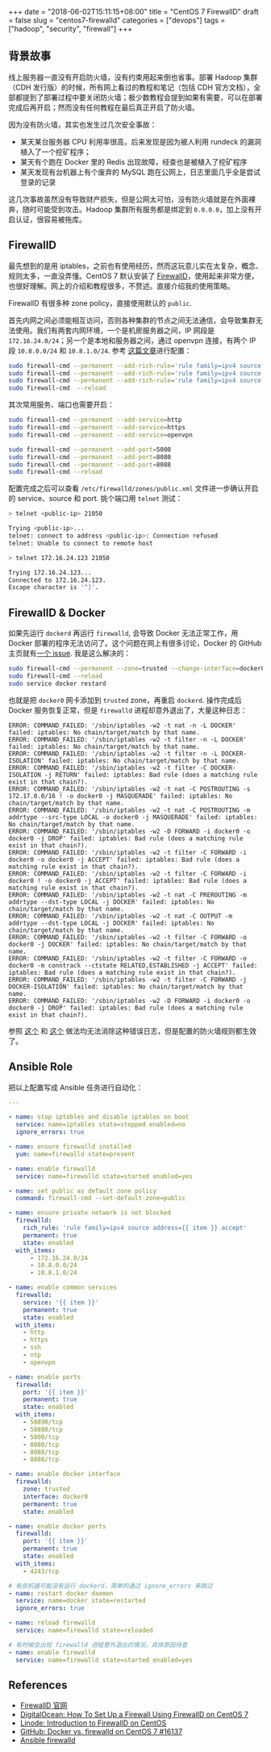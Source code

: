 +++
date = "2018-06-02T15:11:15+08:00"
title = "CentOS 7 FirewallD"
draft = false
slug = "centos7-firewalld"
categories = ["devops"]
tags = ["hadoop", "security", "firewall"]
+++

## 背景故事

线上服务器一直没有开启防火墙，没有约束用起来倒也省事。部署 Hadoop 集群（CDH 发行版）的时候，所有网上看过的教程和笔记（包括 CDH 官方文档），全部都提到了部署过程中要关闭防火墙；极少数教程会提到如果有需要，可以在部署完成后再开启；然而没有任何教程在最后真正开启了防火墙。

因为没有防火墙，其实也发生过几次安全事故：

- 某天某台服务器 CPU 利用率很高，后来发现是因为被人利用 rundeck 的漏洞植入了一个挖矿程序；
- 某天有个跑在 Docker 里的 Redis 出现故障，经查也是被植入了挖矿程序
- 某天发现有台机器上有个废弃的 MySQL 跑在公网上，日志里面几乎全是尝试登录的记录

这几次事故虽然没有导致财产损失，但是公网太可怕，没有防火墙就是在外面裸奔，随时可能受到攻击。Hadoop 集群所有服务都是绑定到 `0.0.0.0`，加上没有开启认证，很容易被拖库。

## FirewallD

最先想到的是用 iptables，之前也有使用经历，然而这玩意儿实在太复杂，概念、规则太多，一直没弄懂。CentOS 7 默认安装了 [FirewallD](http://www.firewalld.org/)，使用起来非常方便，也很好理解。网上的介绍和教程很多，不赘述。直接介绍我的使用策略。

FirewallD 有很多种 zone policy，直接使用默认的 `public`.

<!--more-->

首先内网之间必须能相互访问，否则各种集群的节点之间无法通信，会导致集群无法使用。我们有两套内网环境，一个是机房服务器之间，IP 网段是 `172.16.24.0/24`；另一个是本地和服务器之间，通过 openvpn 连接，有两个 IP 段 `10.8.0.0/24` 和 `10.8.1.0/24`. 参考 [这篇文章](http://xuxping.com/2017/04/04/hadoop%E9%9B%86%E7%BE%A4%E6%90%AD%E5%BB%BA%E8%BF%87%E7%A8%8B%E9%97%AE%E9%A2%98%E6%B1%87%E6%80%BB/)进行配置：

```bash
sudo firewall-cmd --permanent --add-rich-rule='rule family=ipv4 source address=172.16.24.0/24 accept'
sudo firewall-cmd --permanent --add-rich-rule='rule family=ipv4 source address=10.8.0.0/24 accept'
sudo firewall-cmd --permanent --add-rich-rule='rule family=ipv4 source address=10.8.1.0/24 accept'
sudo firewall-cmd  --reload
```

其次常用服务、端口也需要开启：

```bash
sudo firewall-cmd --permanent --add-service=http
sudo firewall-cmd --permanent --add-service=https
sudo firewall-cmd --permanent --add-service=openvpn

sudo firewall-cmd --permanent --add-port=5000
sudo firewall-cmd --permanent --add-port=8080
sudo firewall-cmd --permanent --add-port=8088
sudo firewall-cmd --reload
```

配置完成之后可以查看 `/etc/firewalld/zones/public.xml` 文件进一步确认开启的 service、source 和 port. 挑个端口用 `telnet` 测试：

```bash
> telnet <public-ip> 21050

Trying <public-ip>...
telnet: connect to address <public-ip>: Connection refused
telnet: Unable to connect to remote host

> telnet 172.16.24.123 21050

Trying 172.16.24.123...
Connected to 172.16.24.123.
Escape character is '^]'.
```

## FirewallD & Docker

如果先运行 `dockerd` 再运行 `firewalld`, 会导致 Docker 无法正常工作，用 Docker 部署的程序无法访问了。这个问题在网上有很多讨论，Docker 的 GitHub 主页就有[一个 issue](https://github.com/moby/moby/issues/16137).
我是这么解决的：

```bash
sudo firewall-cmd --permanent --zone=trusted --change-interface=docker0
sudo firewall-cmd --reload
sudo service docker restard
```

也就是把 `docker0` 网卡添加到 `trusted` zone，再重启 `dockerd`. 操作完成后 Docker 服务恢复正常，但是 `firewalld` 进程却意外退出了，大量这种日志：

```text
ERROR: COMMAND_FAILED: '/sbin/iptables -w2 -t nat -n -L DOCKER' failed: iptables: No chain/target/match by that name.
ERROR: COMMAND_FAILED: '/sbin/iptables -w2 -t filter -n -L DOCKER' failed: iptables: No chain/target/match by that name.
ERROR: COMMAND_FAILED: '/sbin/iptables -w2 -t filter -n -L DOCKER-ISOLATION' failed: iptables: No chain/target/match by that name.
ERROR: COMMAND_FAILED: '/sbin/iptables -w2 -t filter -C DOCKER-ISOLATION -j RETURN' failed: iptables: Bad rule (does a matching rule exist in that chain?).
ERROR: COMMAND_FAILED: '/sbin/iptables -w2 -t nat -C POSTROUTING -s 172.17.0.0/16 ! -o docker0 -j MASQUERADE' failed: iptables: No chain/target/match by that name.
ERROR: COMMAND_FAILED: '/sbin/iptables -w2 -t nat -C POSTROUTING -m addrtype --src-type LOCAL -o docker0 -j MASQUERADE' failed: iptables: No chain/target/match by that name.
ERROR: COMMAND_FAILED: '/sbin/iptables -w2 -D FORWARD -i docker0 -o docker0 -j DROP' failed: iptables: Bad rule (does a matching rule exist in that chain?).
ERROR: COMMAND_FAILED: '/sbin/iptables -w2 -t filter -C FORWARD -i docker0 -o docker0 -j ACCEPT' failed: iptables: Bad rule (does a matching rule exist in that chain?).
ERROR: COMMAND_FAILED: '/sbin/iptables -w2 -t filter -C FORWARD -i docker0 ! -o docker0 -j ACCEPT' failed: iptables: Bad rule (does a matching rule exist in that chain?).
ERROR: COMMAND_FAILED: '/sbin/iptables -w2 -t nat -C PREROUTING -m addrtype --dst-type LOCAL -j DOCKER' failed: iptables: No chain/target/match by that name.
ERROR: COMMAND_FAILED: '/sbin/iptables -w2 -t nat -C OUTPUT -m addrtype --dst-type LOCAL -j DOCKER' failed: iptables: No chain/target/match by that name.
ERROR: COMMAND_FAILED: '/sbin/iptables -w2 -t filter -C FORWARD -o docker0 -j DOCKER' failed: iptables: No chain/target/match by that name.
ERROR: COMMAND_FAILED: '/sbin/iptables -w2 -t filter -C FORWARD -o docker0 -m conntrack --ctstate RELATED,ESTABLISHED -j ACCEPT' failed: iptables: Bad rule (does a matching rule exist in that chain?).
ERROR: COMMAND_FAILED: '/sbin/iptables -w2 -t filter -C FORWARD -j DOCKER-ISOLATION' failed: iptables: No chain/target/match by that name.
ERROR: COMMAND_FAILED: '/sbin/iptables -w2 -D FORWARD -i docker0 -o docker0 -j DROP' failed: iptables: Bad rule (does a matching rule exist in that chain?).
```

参照 [这个](https://github.com/moby/moby/issues/16137#issuecomment-271615192) 和 [这个](https://stackoverflow.com/questions/33600154/docker-not-starting-could-not-delete-the-default-bridge-network-network-bridg/33604859#33604859) 做法均无法消除这种错误日志，但是配置的防火墙规则都生效了。

## Ansible Role

把以上配置写成 Ansible 任务进行自动化：

```yaml
---

- name: stop iptables and disable iptables on boot
  service: name=iptables state=stopped enabled=no
  ignore_errors: true

- name: ensure firewalld installed
  yum: name=firewalld state=present

- name: enable firewalld
  service: name=firewalld state=started enabled=yes

- name: set public as default zone policy
  command: firewall-cmd --set-default-zone=public

- name: ensure private network is not blocked
  firewalld:
    rich_rule: 'rule family=ipv4 source address={{ item }} accept'
    permanent: true
    state: enabled
  with_items:
      - 172.16.24.0/24
      - 10.8.0.0/24
      - 10.8.1.0/24

- name: enable common services
  firewalld:
    service: '{{ item }}'
    permanent: true
    state: enabled
  with_items:
    - http
    - https
    - ssh
    - ntp
    - openvpn

- name: enable ports
  firewalld:
    port: '{{ item }}'
    permanent: true
    state: enabled
  with_items:
    - 58890/tcp
    - 58880/tcp
    - 5000/tcp
    - 8080/tcp
    - 8088/tcp
    - 8888/tcp

- name: enable docker interface
  firewalld:
    zone: trusted
    interface: docker0
    permanent: true
    state: enabled

- name: enable docker ports
  firewalld:
    port: '{{ item }}'
    permanent: true
    state: enabled
  with_items:
    - 4243/tcp

# 有些机器可能没有运行 dockerd，简单的通过 ignore_errors 来跳过
- name: restart docker daemon
  service: name=docker state=restarted
  ignore_errors: true

- name: reload firewalld
  service: name=firewalld state=reloaded

# 有时候会出现 firewalld 进程意外退出的情况，具体原因待查
- name: enable firewalld
  service: name=firewalld state=started enabled=yes
```

## References

- [FirewallD 官网](http://www.firewalld.org/)
- [DigitalOcean: How To Set Up a Firewall Using FirewallD on CentOS 7](https://www.digitalocean.com/community/tutorials/how-to-set-up-a-firewall-using-firewalld-on-centos-7)
- [Linode: Introduction to FirewallD on CentOS](https://www.linode.com/docs/security/firewalls/introduction-to-firewalld-on-centos/)
- [GitHub: Docker vs. firewalld on CentOS 7 #16137](https://github.com/moby/moby/issues/16137)
- [Ansible firewalld](http://docs.ansible.com/ansible/latest/modules/firewalld_module.html)
